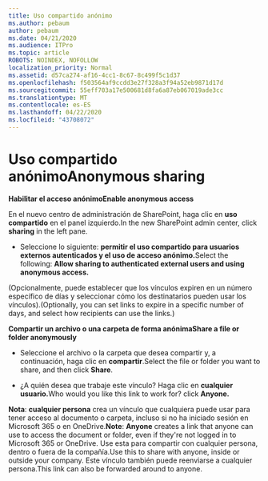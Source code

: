 ```yaml
---
title: Uso compartido anónimo
ms.author: pebaum
author: pebaum
ms.date: 04/21/2020
ms.audience: ITPro
ms.topic: article
ROBOTS: NOINDEX, NOFOLLOW
localization_priority: Normal
ms.assetid: d57ca274-af16-4cc1-8c67-8c499f5c1d37
ms.openlocfilehash: f503564af9ccdd3e27f328a3f94a52eb9871d17d
ms.sourcegitcommit: 55eff703a17e500681d8fa6a87eb067019ade3cc
ms.translationtype: MT
ms.contentlocale: es-ES
ms.lasthandoff: 04/22/2020
ms.locfileid: "43708072"
---
```

# <a name="anonymous-sharing"></a><span data-ttu-id="c35ba-102">Uso compartido anónimo</span><span class="sxs-lookup"><span data-stu-id="c35ba-102">Anonymous sharing</span></span>

 <span data-ttu-id="c35ba-103">**Habilitar el acceso anónimo**</span><span class="sxs-lookup"><span data-stu-id="c35ba-103">**Enable anonymous access**</span></span>
  
<span data-ttu-id="c35ba-104">En el nuevo centro de administración de SharePoint, haga clic en **uso compartido** en el panel izquierdo.</span><span class="sxs-lookup"><span data-stu-id="c35ba-104">In the new SharePoint admin center, click **sharing** in the left pane.</span></span> 
  
- <span data-ttu-id="c35ba-105">Seleccione lo siguiente: **permitir el uso compartido para usuarios externos autenticados y el uso de acceso anónimo.**</span><span class="sxs-lookup"><span data-stu-id="c35ba-105">Select the following: **Allow sharing to authenticated external users and using anonymous access.**</span></span>
  
<span data-ttu-id="c35ba-106">(Opcionalmente, puede establecer que los vínculos expiren en un número específico de días y seleccionar cómo los destinatarios pueden usar los vínculos).</span><span class="sxs-lookup"><span data-stu-id="c35ba-106">(Optionally, you can set links to expire in a specific number of days, and select how recipients can use the links.)</span></span>
    
 <span data-ttu-id="c35ba-107">**Compartir un archivo o una carpeta de forma anónima**</span><span class="sxs-lookup"><span data-stu-id="c35ba-107">**Share a file or folder anonymously**</span></span>
  
- <span data-ttu-id="c35ba-108">Seleccione el archivo o la carpeta que desea compartir y, a continuación, haga clic en **compartir**.</span><span class="sxs-lookup"><span data-stu-id="c35ba-108">Select the file or folder you want to share, and then click **Share**.</span></span> 
    
- <span data-ttu-id="c35ba-109">¿A quién desea que trabaje este vínculo? Haga clic en **cualquier usuario.**</span><span class="sxs-lookup"><span data-stu-id="c35ba-109">Who would you like this link to work for? click **Anyone.**</span></span>
  
 <span data-ttu-id="c35ba-110">**Nota**: **cualquier persona** crea un vínculo que cualquiera puede usar para tener acceso al documento o carpeta, incluso si no ha iniciado sesión en Microsoft 365 o en OneDrive.</span><span class="sxs-lookup"><span data-stu-id="c35ba-110">**Note**: **Anyone** creates a link that anyone can use to access the document or folder, even if they're not logged in to Microsoft 365 or OneDrive.</span></span> <span data-ttu-id="c35ba-111">Use esta para compartir con cualquier persona, dentro o fuera de la compañía.</span><span class="sxs-lookup"><span data-stu-id="c35ba-111">Use this to share with anyone, inside or outside your company.</span></span> <span data-ttu-id="c35ba-112">Este vínculo también puede reenviarse a cualquier persona.</span><span class="sxs-lookup"><span data-stu-id="c35ba-112">This link can also be forwarded around to anyone.</span></span> 
    

